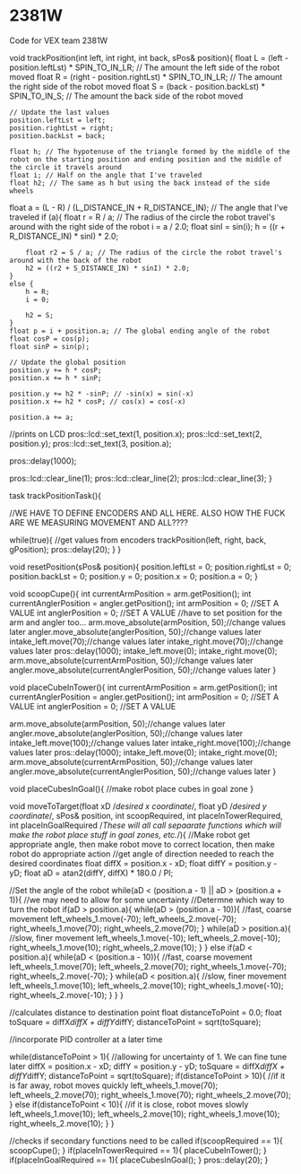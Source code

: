 # 2381W
Code for VEX team 2381W



void trackPosition(int left, int right, int back, sPos& position){
  float L = (left - position.leftLst) * SPIN_TO_IN_LR; // The amount the left side of the robot moved
	float R = (right - position.rightLst) * SPIN_TO_IN_LR; // The amount the right side of the robot moved
	float S = (back - position.backLst) * SPIN_TO_IN_S; // The amount the back side of the robot moved

	// Update the last values
	position.leftLst = left;
	position.rightLst = right;
	position.backLst = back;

	float h; // The hypotenuse of the triangle formed by the middle of the robot on the starting position and ending position and the middle of the circle it travels around
	float i; // Half on the angle that I've traveled
	float h2; // The same as h but using the back instead of the side wheels
  float a = (L - R) / (L_DISTANCE_IN + R_DISTANCE_IN); // The angle that I've traveled
  if (a){
		float r = R / a; // The radius of the circle the robot travel's around with the right side of the robot
		i = a / 2.0;
		float sinI = sin(i);
		h = ((r + R_DISTANCE_IN) * sinI) * 2.0;

		float r2 = S / a; // The radius of the circle the robot travel's around with the back of the robot
		h2 = ((r2 + S_DISTANCE_IN) * sinI) * 2.0;
	}
	else {
		h = R;
		i = 0;

		h2 = S;
	}
	float p = i + position.a; // The global ending angle of the robot
	float cosP = cos(p);
	float sinP = sin(p);

	// Update the global position
	position.y += h * cosP;
	position.x += h * sinP;

	position.y += h2 * -sinP; // -sin(x) = sin(-x)
	position.x += h2 * cosP; // cos(x) = cos(-x)

	position.a += a;

  //prints on LCD
  pros::lcd::set_text(1, position.x);
  pros::lcd::set_text(2, position.y);
  pros::lcd::set_text(3, position.a);

  pros::delay(1000);

  pros::lcd::clear_line(1);
  pros::lcd::clear_line(2);
  pros::lcd::clear_line(3);
}

task trackPositionTask(){

  //WE HAVE TO DEFINE ENCODERS AND ALL HERE. ALSO HOW THE FUCK ARE WE MEASURING MOVEMENT AND ALL????


  while(true){
    //get values from encoders
    trackPosition(left, right, back, gPosition);
    pros::delay(20);
  }
}


void resetPosition(sPos& position){
  position.leftLst = 0;
  position.rightLst = 0;
  position.backLst = 0;
  position.y = 0;
  position.x = 0;
  position.a = 0;
}

void scoopCupe(){
  int currentArmPosition = arm.getPosition();
  int currentAnglerPosition = angler.getPosition();
  int armPosition = 0; //SET A VALUE
  int anglerPosition = 0; //SET A VALUE
  //have to set position for the arm and angler too...
  arm.move_absolute(armPosition, 50);//change values later
  angler.move_absolute(anglerPosition, 50);//change values later
  intake_left.move(70);//change values later
  intake_right.move(70);//change values later
  pros::delay(1000);
  intake_left.move(0);
  intake_right.move(0);
  arm.move_absolute(currentArmPosition, 50);//change values later
  angler.move_absolute(currentAnglerPosition, 50);//change values later
}

void placeCubeInTower(){
  int currentArmPosition = arm.getPosition();
  int currentAnglerPosition = angler.getPosition();
  int armPosition = 0; //SET A VALUE
  int anglerPosition = 0; //SET A VALUE

  arm.move_absolute(armPosition, 50);//change values later
  angler.move_absolute(anglerPosition, 50);//change values later
  intake_left.move(100);//change values later
  intake_right.move(100);//change values later
  pros::delay(1000);
  intake_left.move(0);
  intake_right.move(0);
  arm.move_absolute(currentArmPosition, 50);//change values later
  angler.move_absolute(currentAnglerPosition, 50);//change values later
}

void placeCubesInGoal(){
  //make robot place cubes in goal zone
}

void moveToTarget(float xD /*desired x coordinate*/, float yD /*desired y coordinate*/, sPos& position, int scoopRequired, int placeInTowerRequired, int placeInGoalRequired /*These will all call sepaarate functions which will make the robot place stuff in goal zones, etc.*/){
  //Make robot get appropriate angle, then make robot move to correct location, then make robot do appropriate action
  //get angle of direction needed to reach the desired coordinates
  float diffX = position.x - xD;
  float diffY = position.y - yD;
  float aD = atan2(diffY, diffX) * 180.0 / PI;

  //Set the angle of the robot
  while(aD < (position.a - 1) || aD > (position.a + 1)){ //we may need to allow for some uncertainty
    //Determne which way to turn the robot
    if(aD > position.a){
      while(aD > (position.a - 10)){ //fast, coarse movement
          left_wheels_1.move(-70);
          left_wheels_2.move(-70);
          right_wheels_1.move(70);
          right_wheels_2.move(70);
      }
      while(aD > position.a){ //slow, finer movement
          left_wheels_1.move(-10);
          left_wheels_2.move(-10);
          right_wheels_1.move(10);
          right_wheels_2.move(10);
      }
    }
    else if(aD < position.a){
      while(aD < (position.a - 10)){ //fast, coarse movement
          left_wheels_1.move(70);
          left_wheels_2.move(70);
          right_wheels_1.move(-70);
          right_wheels_2.move(-70);
      }
      while(aD < position.a){ //slow, finer movement
          left_wheels_1.move(10);
          left_wheels_2.move(10);
          right_wheels_1.move(-10);
          right_wheels_2.move(-10);
      }
    }
  }

  //calculates distance to destination point
  float distanceToPoint = 0.0;
  float toSquare = diffX*diffX + diffY*diffY;
  distanceToPoint = sqrt(toSquare);

  //incorporate PID controller at a later time

  while(distanceToPoint > 1){ //allowing for uncertainty of 1. We can fine tune later
    diffX = position.x - xD;
    diffY = position.y - yD;
    toSquare = diffX*diffX + diffY*diffY;
    distanceToPoint = sqrt(toSquare);
    if(distanceToPoint > 10){ //if it is far away, robot moves quickly
      left_wheels_1.move(70);
      left_wheels_2.move(70);
      right_wheels_1.move(70);
      right_wheels_2.move(70);
    }
    else if(distanceToPoint < 10){ //if it is close, robot moves slowly
      left_wheels_1.move(10);
      left_wheels_2.move(10);
      right_wheels_1.move(10);
      right_wheels_2.move(10);
    }
  }

  //checks if secondary functions need to be called
  if(scoopRequired == 1){
    scoopCupe();
  }
  if(placeInTowerRequired == 1){
    placeCubeInTower();
  }
  if(placeInGoalRequired == 1){
    placeCubesInGoal();
  }
  pros::delay(20);
}
